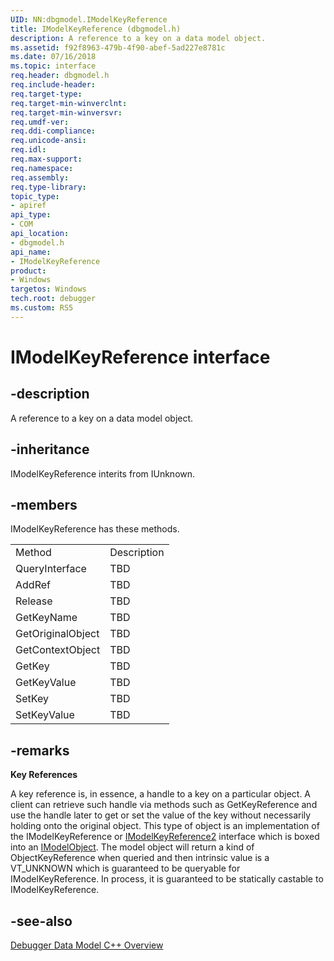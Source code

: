 ```yaml
---
UID: NN:dbgmodel.IModelKeyReference
title: IModelKeyReference (dbgmodel.h)
description: A reference to a key on a data model object.
ms.assetid: f92f8963-479b-4f90-abef-5ad227e8781c
ms.date: 07/16/2018
ms.topic: interface
req.header: dbgmodel.h
req.include-header:
req.target-type:
req.target-min-winverclnt:
req.target-min-winversvr:
req.umdf-ver:
req.ddi-compliance:
req.unicode-ansi:
req.idl:
req.max-support:
req.namespace:
req.assembly:
req.type-library: 
topic_type: 
- apiref
api_type: 
- COM
api_location: 
- dbgmodel.h
api_name: 
- IModelKeyReference
product:
- Windows
targetos: Windows
tech.root: debugger
ms.custom: RS5
---
```


# IModelKeyReference interface

## -description

A reference to a key on a data model object.


## -inheritance
IModelKeyReference interits from IUnknown. 

## -members

<p>IModelKeyReference has these methods.</p>
<table>
	<tr>
		<td>Method</td>
		<td>Description</td>
	</tr>
	<tr>
		<td>QueryInterface</td>
		<td>TBD</td>
	</tr>
	<tr>
		<td>AddRef</td>
		<td>TBD</td>
	</tr>
	<tr>
		<td>Release</td>
		<td>TBD</td>
	</tr>
	<tr>
		<td>GetKeyName</td>
		<td>TBD</td>
	</tr>
	<tr>
		<td>GetOriginalObject</td>
		<td>TBD</td>
	</tr>
	<tr>
		<td>GetContextObject</td>
		<td>TBD</td>
	</tr>
	<tr>
		<td>GetKey</td>
		<td>TBD</td>
	</tr>
	<tr>
		<td>GetKeyValue</td>
		<td>TBD</td>
	</tr>
	<tr>
		<td>SetKey</td>
		<td>TBD</td>
	</tr>
	<tr>
		<td>SetKeyValue</td>
		<td>TBD</td>
	</tr>
</table>

## -remarks

**Key References** 

A key reference is, in essence, a handle to a key on a particular object. A client can retrieve such handle via methods such as GetKeyReference and use the handle later to get or set the value of the key without necessarily holding onto the original object. This type of object is an implementation of the IModelKeyReference or [IModelKeyReference2](nn-dbgmodel-imodelkeyreference2.md) interface which is boxed into an [IModelObject](nn-dbgmodel-imodelobject.md). The model object will return a kind of ObjectKeyReference when queried and then intrinsic value is a VT_UNKNOWN which is guaranteed to be queryable for IModelKeyReference. In process, it is guaranteed to be statically castable to IModelKeyReference. 

## -see-also

[Debugger Data Model C++ Overview](https://docs.microsoft.com/windows-hardware/drivers/debugger/data-model-cpp-overview)
